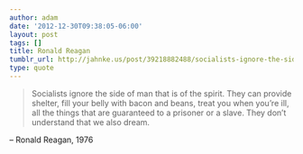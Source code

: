 ```yaml
---
author: adam
date: '2012-12-30T09:38:05-06:00'
layout: post
tags: []
title: Ronald Reagan
tumblr_url: http://jahnke.us/post/39218882488/socialists-ignore-the-side-of-man-that-is-of-the
type: quote
---
```


> Socialists ignore the side of man that is of the spirit. They can provide shelter, fill your belly with bacon and beans, treat you when you’re ill, all the things that are guaranteed to a prisoner or a slave. They don’t understand that we also dream.

– Ronald Reagan, 1976
